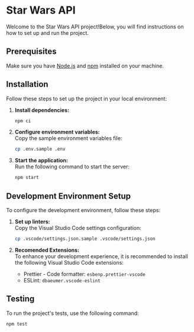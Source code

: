 # Star Wars API

Welcome to the Star Wars API project!Below, you will find instructions on how to set up and run the project.

## Prerequisites

Make sure you have [Node.js](https://nodejs.org/) and [npm](https://www.npmjs.com/) installed on your machine.

## Installation

Follow these steps to set up the project in your local environment:

1. **Install dependencies:**

   ```bash
   npm ci
   ```

2. **Configure environment variables:**<br/>
   Copy the sample environment variables file:

   ```bash
   cp .env.sample .env
   ```

3. **Start the application:**<br/>
   Run the following command to start the server:

   ```bash
   npm start
   ```

## Development Environment Setup

To configure the development environment, follow these steps:

1. **Set up linters:**<br/>
   Copy the Visual Studio Code settings configuration:

   ```bash
   cp .vscode/settings.json.sample .vscode/settings.json
   ```

2. **Recomended Extensions:**<br/>
   To enhance your development experience, it is recommended to install the following Visual Studio Code extensions:
   - Prettier - Code formatter: `esbenp.prettier-vscode`
   - ESLint: `dbaeumer.vscode-eslint`

## Testing

To run the project's tests, use the following command:

```bash
npm test
```
